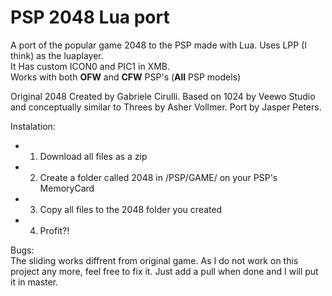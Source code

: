PSP 2048 Lua port
=================

A port of the popular game 2048 to the PSP made with Lua. Uses LPP (I think) as the luaplayer.<br>
It Has custom ICON0 and PIC1 in XMB.<br>
Works with both <b>OFW</b> and <b>CFW</b> PSP's (<b>All</b> PSP models)<br>

Original 2048 Created by Gabriele Cirulli. Based on 1024 by Veewo Studio and conceptually similar to Threes by Asher Vollmer. Port by Jasper Peters.


Instalation:<br>
- 1. Download all files as a zip<br>
- 2. Create a folder called 2048 in /PSP/GAME/ on your PSP's MemoryCard<br>
- 3. Copy all files to the 2048 folder you created<br>
- 4. Profit?!<br>

Bugs:<br>
The sliding works diffrent from original game. As I do not work on this project any more, feel free to fix it. Just add a pull when done and I will put it in master.
